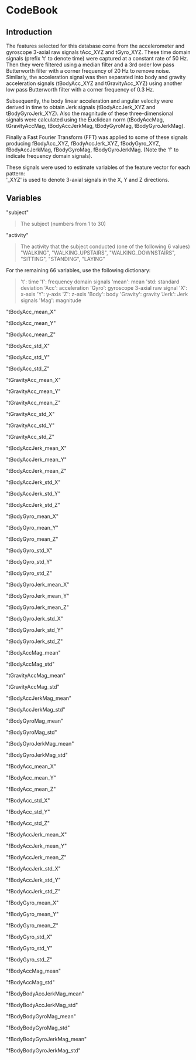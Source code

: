 # CodeBook

## Introduction

The features selected for this database come from the accelerometer and gyroscope 3-axial raw signals tAcc_XYZ and tGyro_XYZ. These time domain signals (prefix 't' to denote time) were captured at a constant rate of 50 Hz. Then they were filtered using a median filter and a 3rd order low pass Butterworth filter with a corner frequency of 20 Hz to remove noise. Similarly, the acceleration signal was then separated into body and gravity acceleration signals (tBodyAcc_XYZ and tGravityAcc_XYZ) using another low pass Butterworth filter with a corner frequency of 0.3 Hz. 

Subsequently, the body linear acceleration and angular velocity were derived in time to obtain Jerk signals (tBodyAccJerk_XYZ and tBodyGyroJerk_XYZ). Also the magnitude of these three-dimensional signals were calculated using the Euclidean norm (tBodyAccMag, tGravityAccMag, tBodyAccJerkMag, tBodyGyroMag, tBodyGyroJerkMag). 

Finally a Fast Fourier Transform (FFT) was applied to some of these signals producing fBodyAcc_XYZ, fBodyAccJerk_XYZ, fBodyGyro_XYZ, fBodyAccJerkMag, fBodyGyroMag, fBodyGyroJerkMag. (Note the 'f' to indicate frequency domain signals). 

These signals were used to estimate variables of the feature vector for each pattern:  
'_XYZ' is used to denote 3-axial signals in the X, Y and Z directions.

## Variables

"subject"
> The subject (numbers from 1 to 30)

"activity"
> The activity that the subject conducted (one of the following 6 values)
> "WALKING", "WALKING_UPSTAIRS", "WALKING_DOWNSTAIRS", "SITTING", "STANDING", "LAYING"

For the remaining 66 variables, use the following dictionary:
> 't': time
> 'f': frequency domain signals
> 'mean': mean
> 'std: standard deviation
> 'Acc': acceleration
> 'Gyro': gyroscope 3-axial raw signal
> 'X': x-axis
> 'Y': y-axis
> 'Z': z-axis
> 'Body': body
> 'Gravity': gravity
> 'Jerk': Jerk signals
> 'Mag': magnitude

"tBodyAcc_mean_X"

"tBodyAcc_mean_Y"

"tBodyAcc_mean_Z"

"tBodyAcc_std_X"

"tBodyAcc_std_Y"

"tBodyAcc_std_Z"

"tGravityAcc_mean_X"

"tGravityAcc_mean_Y"

"tGravityAcc_mean_Z"

"tGravityAcc_std_X"

"tGravityAcc_std_Y"

"tGravityAcc_std_Z"

"tBodyAccJerk_mean_X"

"tBodyAccJerk_mean_Y"

"tBodyAccJerk_mean_Z"

"tBodyAccJerk_std_X"

"tBodyAccJerk_std_Y"

"tBodyAccJerk_std_Z"

"tBodyGyro_mean_X"

"tBodyGyro_mean_Y"

"tBodyGyro_mean_Z"

"tBodyGyro_std_X"

"tBodyGyro_std_Y"

"tBodyGyro_std_Z"

"tBodyGyroJerk_mean_X"

"tBodyGyroJerk_mean_Y"

"tBodyGyroJerk_mean_Z"

"tBodyGyroJerk_std_X"

"tBodyGyroJerk_std_Y"

"tBodyGyroJerk_std_Z"

"tBodyAccMag_mean"

"tBodyAccMag_std"

"tGravityAccMag_mean"

"tGravityAccMag_std"

"tBodyAccJerkMag_mean"

"tBodyAccJerkMag_std"

"tBodyGyroMag_mean"

"tBodyGyroMag_std"

"tBodyGyroJerkMag_mean"

"tBodyGyroJerkMag_std"

"fBodyAcc_mean_X"

"fBodyAcc_mean_Y"

"fBodyAcc_mean_Z"

"fBodyAcc_std_X"

"fBodyAcc_std_Y"

"fBodyAcc_std_Z"

"fBodyAccJerk_mean_X"

"fBodyAccJerk_mean_Y"

"fBodyAccJerk_mean_Z"

"fBodyAccJerk_std_X"

"fBodyAccJerk_std_Y"

"fBodyAccJerk_std_Z"

"fBodyGyro_mean_X"

"fBodyGyro_mean_Y"

"fBodyGyro_mean_Z"

"fBodyGyro_std_X"

"fBodyGyro_std_Y"

"fBodyGyro_std_Z"

"fBodyAccMag_mean"

"fBodyAccMag_std"

"fBodyBodyAccJerkMag_mean"

"fBodyBodyAccJerkMag_std"

"fBodyBodyGyroMag_mean"

"fBodyBodyGyroMag_std"

"fBodyBodyGyroJerkMag_mean"

"fBodyBodyGyroJerkMag_std"